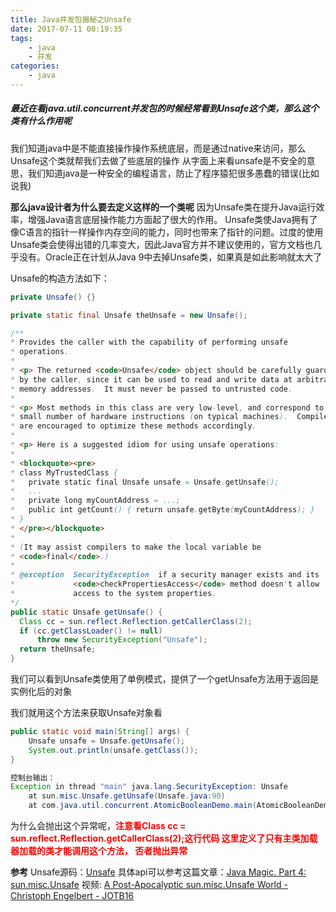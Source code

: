 ```yaml
---
title: Java并发包揭秘之Unsafe
date: 2017-07-11 00:19:35
tags:
    - java
    - 并发
categories:
    - java
---
```


##### 最近在看java.util.concurrent并发包的时候经常看到Unsafe这个类，那么这个类有什么作用呢
我们知道java中是不能直接操作操作系统底层，而是通过native来访问，那么Unsafe这个类就帮我们去做了些底层的操作
从字面上来看unsafe是不安全的意思，我们知道java是一种安全的编程语言，防止了程序猿犯很多愚蠢的错误(比如说我)


**那么java设计者为什么要去定义这样的一个类呢**
因为Unsafe类在提升Java运行效率，增强Java语言底层操作能力方面起了很大的作用。
Unsafe类使Java拥有了像C语言的指针一样操作内存空间的能力，同时也带来了指针的问题。过度的使用Unsafe类会使得出错的几率变大，因此Java官方并不建议使用的，官方文档也几乎没有。Oracle正在计划从Java 9中去掉Unsafe类，如果真是如此影响就太大了

Unsafe的构造方法如下：
``` java
private Unsafe() {}

private static final Unsafe theUnsafe = new Unsafe();

/**
* Provides the caller with the capability of performing unsafe
* operations.
*
* <p> The returned <code>Unsafe</code> object should be carefully guarded
* by the caller, since it can be used to read and write data at arbitrary
* memory addresses.  It must never be passed to untrusted code.
*
* <p> Most methods in this class are very low-level, and correspond to a
* small number of hardware instructions (on typical machines).  Compilers
* are encouraged to optimize these methods accordingly.
*
* <p> Here is a suggested idiom for using unsafe operations:
*
* <blockquote><pre>
* class MyTrustedClass {
*   private static final Unsafe unsafe = Unsafe.getUnsafe();
*   ...
*   private long myCountAddress = ...;
*   public int getCount() { return unsafe.getByte(myCountAddress); }
* }
* </pre></blockquote>
*
* (It may assist compilers to make the local variable be
* <code>final</code>.)
*
* @exception  SecurityException  if a security manager exists and its
*             <code>checkPropertiesAccess</code> method doesn't allow
*             access to the system properties.
*/
public static Unsafe getUnsafe() {
  Class cc = sun.reflect.Reflection.getCallerClass(2);
  if (cc.getClassLoader() != null)
      throw new SecurityException("Unsafe");
  return theUnsafe;
}
```

我们可以看到Unsafe类使用了单例模式，提供了一个getUnsafe方法用于返回是实例化后的对象

我们就用这个方法来获取Unsafe对象看
``` java
public static void main(String[] args) {
    Unsafe unsafe = Unsafe.getUnsafe();
    System.out.println(unsafe.getClass());
}

控制台输出：
Exception in thread "main" java.lang.SecurityException: Unsafe
	at sun.misc.Unsafe.getUnsafe(Unsafe.java:90)
	at com.java.util.concurrent.AtomicBooleanDemo.main(AtomicBooleanDemo.java:11)
```

为什么会抛出这个异常呢，<font color=red>**注意看Class cc = sun.reflect.Reflection.getCallerClass(2);这行代码
这里定义了只有主类加载器加载的类才能调用这个方法， 否者抛出异常**</font>

**参考**
Unsafe源码：[Unsafe](http://www.docjar.com/html/api/sun/misc/Unsafe.java.html)
具体api可以参考这篇文章：[Java Magic. Part 4: sun.misc.Unsafe](http://mishadoff.com/blog/java-magic-part-4-sun-dot-misc-dot-unsafe/)
视频: [A Post-Apocalyptic sun.misc.Unsafe World - Christoph Engelbert - JOTB16](https://www.youtube.com/watch?v=FwTkFqJfW8U)